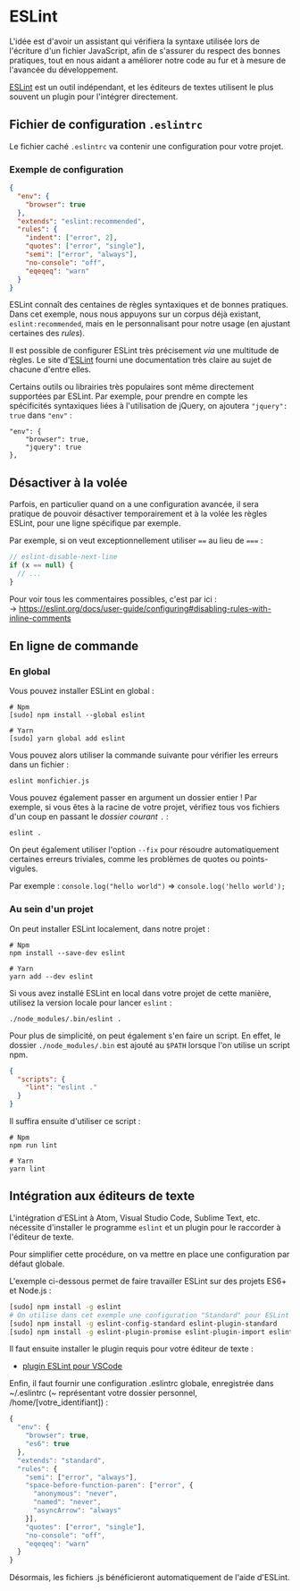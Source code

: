 # ESLint

L'idée est d'avoir un assistant qui vérifiera la syntaxe utilisée lors de l'écriture d'un fichier JavaScript, afin de s'assurer du respect des bonnes pratiques, tout en nous aidant a améliorer notre code au fur et à mesure de l'avancée du développement.

[ESLint](https://eslint.org/) est un outil indépendant, et les éditeurs de textes utilisent le plus souvent un plugin pour l'intégrer directement.

## Fichier de configuration `.eslintrc`

Le fichier caché `.eslintrc` va contenir une configuration pour votre projet.

### Exemple de configuration

```json
{
  "env": {
    "browser": true
  },
  "extends": "eslint:recommended",
  "rules": {
    "indent": ["error", 2],
    "quotes": ["error", "single"],
    "semi": ["error", "always"],
    "no-console": "off",
    "eqeqeq": "warn"
  }
}
```

ESLint connaît des centaines de règles syntaxiques et de bonnes pratiques. Dans cet exemple, nous nous appuyons sur un corpus déjà existant, `eslint:recommended`, mais en le personnalisant pour notre usage (en ajustant certaines des *rules*).

Il est possible de configurer ESLint très précisement *via* une multitude de règles. Le site d'[ESLint](http://eslint.org/docs/rules/) fourni une documentation très claire au sujet de chacune d'entre elles.

Certains outils ou librairies très populaires sont même directement supportées par ESLint. Par exemple, pour prendre en compte les spécificités syntaxiques liées à l'utilisation de jQuery, on ajoutera `"jquery": true` dans `"env"` :

```
"env": {
    "browser": true,
    "jquery": true
},
```

## Désactiver à la volée

Parfois, en particulier quand on a une configuration avancée,
il sera pratique de pouvoir désactiver temporairement et à la volée les règles ESLint, pour une ligne spécifique par exemple.

Par exemple, si on veut exceptionnellement utiliser `==` au lieu de `===` :

```js
// eslint-disable-next-line
if (x == null) {
  // ...
}
```

Pour voir tous les commentaires possibles, c'est par ici :  
→ https://eslint.org/docs/user-guide/configuring#disabling-rules-with-inline-comments


## En ligne de commande

### En global

Vous pouvez installer ESLint en global :
```shell
# Npm
[sudo] npm install --global eslint

# Yarn
[sudo] yarn global add eslint
```

Vous pouvez alors utiliser la commande suivante pour vérifier les erreurs dans un fichier :

```shell
eslint monfichier.js
```

Vous pouvez également passer en argument un dossier entier ! Par exemple, si vous êtes à la racine de votre projet, vérifiez tous vos fichiers d'un coup en passant le *dossier courant* `.` :

```shell
eslint .
```

On peut également utiliser l'option `--fix` pour résoudre automatiquement certaines erreurs triviales, comme les problèmes de quotes ou points-vigules.

Par exemple : `console.log("hello world")` => `console.log('hello world');`

### Au sein d'un projet

On peut installer ESLint localement, dans notre projet :

```shell
# Npm
npm install --save-dev eslint

# Yarn
yarn add --dev eslint
```

Si vous avez installé ESLint en local dans votre projet de cette manière, utilisez la version locale pour lancer `eslint` :

```shell
./node_modules/.bin/eslint .
```

Pour plus de simplicité, on peut également s'en faire un script. En effet, le dossier `./node_modules/.bin` est ajouté au `$PATH` lorsque l'on utilise un script npm.

```json
{
  "scripts": {
    "lint": "eslint ."
  }
}
```

Il suffira ensuite d'utiliser ce script :

```shell
# Npm
npm run lint

# Yarn
yarn lint
```

## Intégration aux éditeurs de texte

L'intégration d'ESLint à Atom, Visual Studio Code, Sublime Text, etc. nécessite d'installer le programme `eslint` et un plugin pour le raccorder à l'éditeur de texte.

Pour simplifier cette procédure, on va mettre en place une configuration par défaut globale.

L'exemple ci-dessous permet de faire travailler ESLint sur des projets ES6+ et Node.js :

``` sh
[sudo] npm install -g eslint
# On utilise dans cet exemple une configuration "Standard" pour ESLint :
[sudo] npm install -g eslint-config-standard eslint-plugin-standard
[sudo] npm install -g eslint-plugin-promise eslint-plugin-import eslint-plugin-node
```

Il faut ensuite installer le plugin requis pour votre éditeur de texte :

* [plugin ESLint pour VSCode](https://marketplace.visualstudio.com/items?itemName=dbaeumer.vscode-eslint)

Enfin, il faut fournir une configuration .eslintrc globale, enregistrée dans \~/.eslintrc (\~ représentant votre dossier personnel, /home/[votre_identifiant]) :

``` js
{
  "env": {
    "browser": true,
    "es6": true
  },
  "extends": "standard",
  "rules": {
    "semi": ["error", "always"],
    "space-before-function-paren": ["error", {
      "anonymous": "never",
      "named": "never",
      "asyncArrow": "always"
    }],
    "quotes": ["error", "single"],
    "no-console": "off",
    "eqeqeq": "warn"
  }
}
```

Désormais, les fichiers .js bénéficieront automatiquement de l'aide d'ESLint.